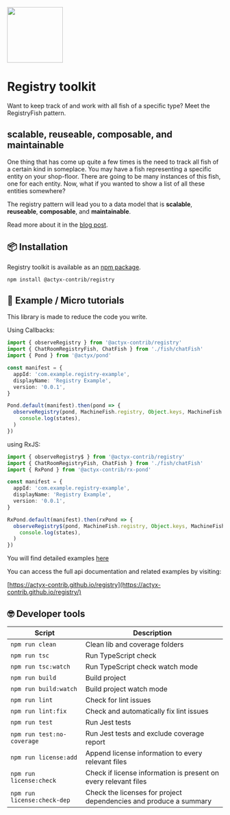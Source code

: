 <img width="130px" src="https://raw.githubusercontent.com/actyx-contrib/registry/master/registry-icon.png?token=AATHWQKVWIHXWZACE2TBV3264QIVK">

# Registry toolkit

Want to keep track of and work with all fish of a specific type? Meet the RegistryFish pattern.

## scalable, reuseable, composable, and maintainable

One thing that has come up quite a few times is the need to track all fish of a certain kind in someplace. You may have a fish representing a specific entity on your shop-floor. There are going to be many instances of this fish, one for each entity. Now, what if you wanted to show a list of all these entities somewhere?

The registry pattern will lead you to a data model that is **scalable**, **reuseable**, **composable**, and **maintainable**.

Read more about it in the [blog post](https://developer.actyx.com/blog/2021/04/22/registry-fishes).

## 📦 Installation

Registry toolkit is available as an [npm package](https://www.npmjs.com/package/@actyx-contrib/registry).

```shell
npm install @actyx-contrib/registry
```

## 📖 Example / Micro tutorials

This library is made to reduce the code you write.

Using Callbacks:

```typescript
import { observeRegistry } from '@actyx-contrib/registry'
import { ChatRoomRegistryFish, ChatFish } from './fish/chatFish'
import { Pond } from '@actyx/pond'

const manifest = {
  appId: 'com.example.registry-example',
  displayName: 'Registry Example',
  version: '0.0.1',
}

Pond.default(manifest).then(pond => {
  observeRegistry(pond, MachineFish.registry, Object.keys, MachineFish.of, states =>
    console.log(states),
  )
})
```

using RxJS:

```typescript
import { observeRegistry$ } from '@actyx-contrib/registry'
import { ChatRoomRegistryFish, ChatFish } from './fish/chatFish'
import { RxPond } from '@actyx-contrib/rx-pond'

const manifest = {
  appId: 'com.example.registry-example',
  displayName: 'Registry Example',
  version: '0.0.1',
}

RxPond.default(manifest).then(rxPond => {
  observeRegistry$(pond, MachineFish.registry, Object.keys, MachineFish.of).subscribe(states =>
    console.log(states),
  )
})
```

You will find detailed examples [here](https://github.com/actyx-contrib/registry/tree/master/example)

You can access the full api documentation and related examples by visiting:

[https://actyx-contrib.github.io/registry](https://actyx-contrib.github.io/registry/)

## 🤓 Developer tools

| Script                      | Description                                                       |
| --------------------------- | ----------------------------------------------------------------- |
| `npm run clean`             | Clean lib and coverage folders                                    |
| `npm run tsc`               | Run TypeScript check                                              |
| `npm run tsc:watch`         | Run TypeScript check watch mode                                   |
| `npm run build`             | Build project                                                     |
| `npm run build:watch`       | Build project watch mode                                          |
| `npm run lint`              | Check for lint issues                                             |
| `npm run lint:fix`          | Check and automatically fix lint issues                           |
| `npm run test`              | Run Jest tests                                                    |
| `npm run test:no-coverage`  | Run Jest tests and exclude coverage report                        |
| `npm run license:add`       | Append license information to every relevant files                |
| `npm run license:check`     | Check if license information is present on every relevant files   |
| `npm run license:check-dep` | Check the licenses for project dependencies and produce a summary |
